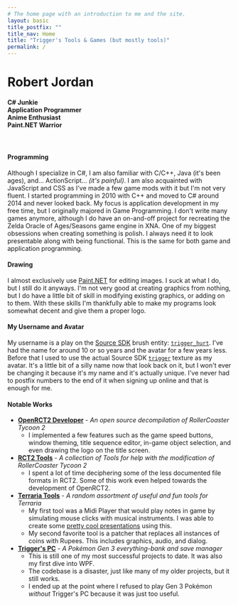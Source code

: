 ```yaml
---
# The home page with an introduction to me and the site.
layout: basic
title_postfix: ""
title_nav: Home
title: "Trigger's Tools & Games (but mostly tools)"
permalink: /
---
```

<div class="center-text">
  <h1>Robert Jordan</h1>
  <h4>
    <div>C# Junkie</div>
    <div>Application Programmer</div>
    <div>Anime Enthusiast</div>
    <div>Paint.NET Warrior</div>
  </h4>
  <br>
</div>

#### Programming

Although I specialize in C#, I am also familiar with C/C++, Java (it's been ages), and... ActionScript... *(it's painful)*. I am also acquainted with JavaScript and CSS as I've made a few game mods with it but I'm not very fluent. I started programming in 2010 with C++ and moved to C# around 2014 and never looked back. My focus is application development in my free time, but I originally majored in Game Programming. I don't write many games anymore, although I do have an on-and-off project for recreating the Zelda Oracle of Ages/Seasons game engine in XNA. One of my biggest obsessions when creating something is polish. I always need it to look presentable along with being functional. This is the same for both game and application programming.

#### Drawing

I almost exclusively use [Paint.NET](https://www.getpaint.net/) for editing images. I suck at what I do, but I still do it anyways. I'm not very good at creating graphics from nothing, but I do have a little bit of skill in modifying existing graphics, or adding on to them. With these skills I'm thankfully able to make my programs look somewhat decent and give them a proper logo.

#### My Username and Avatar

My username is a play on the [Source SDK](https://developer.valvesoftware.com/wiki/SDK_Docs) brush entity: [`trigger_hurt`](https://developer.valvesoftware.com/wiki/Trigger_hurt). I've had the name for around 10 or so years and the avatar for a few years less. Before that I used to use the actual Source SDK [`trigger`](https://developer.valvesoftware.com/wiki/Tool_textures#trigger) texture as my avatar. It's a little bit of a silly name now that look back on it, but I won't ever be changing it because it's my name and it's actually unique. I've never had to postfix numbers to the end of it when signing up online and that is enough for me.

#### Notable Works

* **[OpenRCT2 Developer](/games/openrct2/)** - *An open source decompilation of RollerCoaster Tycoon 2*
  * I implemented a few features such as the game speed buttons, window theming, title sequence editor, in-game object selection, and even drawing the logo on the title screen.
* **[RCT2 Tools](/tools/rct2-tools/)** - *A collection of Tools for help with the modification of RollerCoaster Tycoon 2*
  * I spent a lot of time deciphering some of the less documented file formats in RCT2. Some of this work even helped towards the development of OpenRCT2.
* **[Terraria Tools](/tools/terraria-tools/)** - *A random assortment of useful and fun tools for Terraria*
  * My first tool was a Midi Player that would play notes in game by simulating mouse clicks with musical instruments. I was able to create some [pretty cool presentations](https://youtu.be/rP4O6BsBEh0) using this.
  * My second favorite tool is a patcher that replaces all instances of coins with Rupees. This includes graphics, audio, and dialog.
* **[Trigger's PC](https://projectpokemon.org/home/forums/topic/37582-gen-3-triggers-pc-legit-use-everything-bank-and-save-manager-tool/)** - *A Pokémon Gen 3 everything-bank and save manager*
  * This is still one of my most successful projects to date. It was also my first dive into WPF.
  * The codebase is a disaster, just like many of my older projects, but it still works.
  * I ended up at the point where I refused to play Gen 3 Pokémon *without* Trigger's PC because it was just too useful.